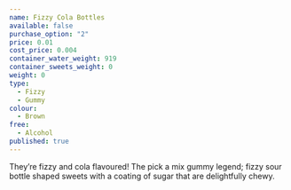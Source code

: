 ```yaml
---
name: Fizzy Cola Bottles
available: false
purchase_option: "2"
price: 0.01
cost_price: 0.004
container_water_weight: 919
container_sweets_weight: 0
weight: 0
type: 
  - Fizzy
  - Gummy
colour: 
  - Brown
free: 
  - Alcohol
published: true
---
```

They’re fizzy and cola flavoured! The pick a mix gummy legend; fizzy sour bottle shaped sweets with a coating of sugar that are delightfully chewy.
